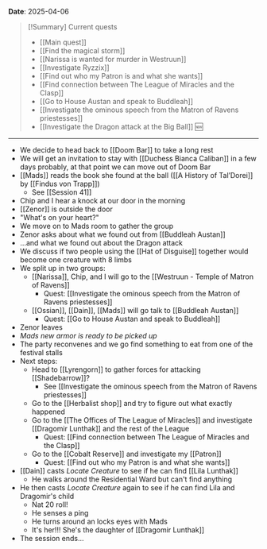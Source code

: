 **Date**: 2025-04-06

> [!Summary] Current quests
> - [[Main quest]]
> - [[Find the magical storm]]
> - [[Narissa is wanted for murder in Westruun]]
> - [[Investigate Ryzzix]]
> - [[Find out who my Patron is and what she wants]]
> - [[Find connection between The League of Miracles and the Clasp]]
> - [[Go to House Austan and speak to Buddleah]]
> - [[Investigate the ominous speech from the Matron of Ravens priestesses]]
> - [[Investigate the Dragon attack at the Big Ball]] 🆕

---
- We decide to head back to [[Doom Bar]] to take a long rest
- We will get an invitation to stay with [[Duchess Bianca Caliban]] in a few days probably, at that point we can move out of Doom Bar
- [[Mads]] reads the book she found at the ball ([[A History of Tal’Dorei]] by [[Findus von Trapp]])
	- See [[Session 41]]
- Chip and I hear a knock at our door in the morning
- [[Zenor]] is outside the door
- "What's on your heart?"
- We move on to Mads room to gather the group
- Zenor asks about what we found out from [[Buddleah Austan]]
- …and what we found out about the Dragon attack
- We discuss if two people using the [[Hat of Disguise]] together would become one creature with 8 limbs
- We split up in two groups:
	- [[Narissa]], Chip, and I will go to the [[Westruun - Temple of Matron of Ravens]]
		- Quest: [[Investigate the ominous speech from the Matron of Ravens priestesses]]
	- [[Ossian]], [[Dain]], [[Mads]] will go talk to [[Buddleah Austan]]
		- Quest: [[Go to House Austan and speak to Buddleah]]
- Zenor leaves
- *Mads new armor is ready to be picked up*
- The party reconvenes and we go find something to eat from one of the festival stalls
- Next steps:
	- Head to [[Lyrengorn]] to gather forces for attacking [[Shadebarrow]]?
		- See [[Investigate the ominous speech from the Matron of Ravens priestesses]]
	- Go to the [[Herbalist shop]] and try to figure out what exactly happened
	- Go to the [[The Offices of The League of Miracles]] and investigate [[Dragomir Lunthak]] and the rest of the League
		- Quest: [[Find connection between The League of Miracles and the Clasp]]
	- Go to the [[Cobalt Reserve]] and investigate my [[Patron]]
		- Quest: [[Find out who my Patron is and what she wants]]
- [[Dain]] casts *Locate Creature* to see if he can find [[Lila Lunthak]]
	- He walks around the Residential Ward but can't find anything
- He then casts *Locate Creature* again to see if he can find Lila and Dragomir's child
	- Nat 20 roll!
	- He senses a ping
	- He turns around an locks eyes with Mads
	- It's her!!! She's the daughter of [[Dragomir Lunthak]]
- The session ends...